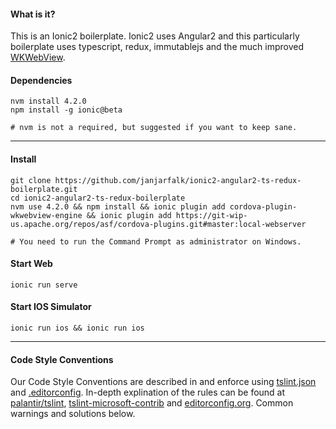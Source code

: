 #### What is it?
This is an Ionic2 boilerplate. Ionic2 uses Angular2 and this particularly boilerplate uses typescript, redux, immutablejs and the much improved [WKWebView](http://developer.telerik.com/featured/why-ios-8s-wkwebview-is-a-big-deal-for-hybrid-development/).  

#### Dependencies
```shell
nvm install 4.2.0
npm install -g ionic@beta

# nvm is not a required, but suggested if you want to keep sane.
```

---

#### Install
```shell
git clone https://github.com/janjarfalk/ionic2-angular2-ts-redux-boilerplate.git
cd ionic2-angular2-ts-redux-boilerplate
nvm use 4.2.0 && npm install && ionic plugin add cordova-plugin-wkwebview-engine && ionic plugin add https://git-wip-us.apache.org/repos/asf/cordova-plugins.git#master:local-webserver

# You need to run the Command Prompt as administrator on Windows.
```

#### Start Web
```shell
ionic run serve
```

#### Start IOS Simulator
```shell
ionic run ios && ionic run ios
```


---

#### Code Style Conventions
Our Code Style Conventions are described in and enforce using [tslint.json](tslint/tslint.json) and [.editorconfig](.editorconfig). In-depth explination of the rules can be found at [palantir/tslint](http://palantir.github.io/tslint/rules/), [tslint-microsoft-contrib](https://github.com/Microsoft/tslint-microsoft-contrib) and [editorconfig.org](http://editorconfig.org/). Common warnings and solutions below.
